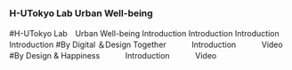 ### H-UTokyo Lab Urban Well-being
#H-UTokyo Lab　Urban Well-being
   Introduction   Introduction   Introduction   Introduction
#By Digital ＆Design Together
　　　Introduction
　　　Video
#By Design & Happiness
　　　Introduction
　　　Video
